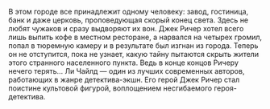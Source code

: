 <!--2025-02-16 12:31:36-->
В этом городе все принадлежит одному человеку: завод, гостиница, банк и даже церковь, проповедующая скорый конец света. Здесь не любят чужаков и сразу выдворяют их вон. Джек Ричер хотел всего лишь выпить кофе в местном ресторане, а нарвался на четырех громил, попал в тюремную камеру и в результате был изгнан из города. Теперь он не отступится, пока не узнает, какую тайну пытаются скрыть жители этого странного населенного пункта. Ведь в конце концов Ричеру нечего терять…
    Ли Чайлд — один из лучших современных авторов, работающих в жанре детектива-экшн. Его герой Джек Ричер стал поистине культовой фигурой, воплощением несгибаемого героя-детектива.